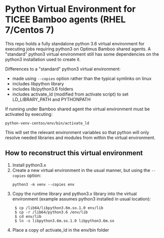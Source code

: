 # Python Virtual Environment for TICEE Bamboo agents (RHEL 7/Centos 7)

This repo holds a fully standalone python 3.6 virtual environment for executing jobs requiring python3 on Optimus Bamboo shared agents. A "standard" python3 virtual environment still has some dependencies on the python3 installation used to create it.

Differences to a "standard" python3 virtual environment:

- made using `--copies` option rather than the typical symlinks on linux
- includes libpython library
- includes lib/python3.6 folders
- includes activate_ld (modified from activate script) to set LD_LIBRARY_PATH and PYTHONPATH

If running under Bamboo shared agent the virtual environment must be activated by executing:  

    python-venv-centos/env/bin/activate_ld

This will set the relevant environment variables so that python will only resolve needed libraries and modules from within the virtual environment.

## How to reconstruct this virtual environment

1. Install python3.x
1. Create a new virtual environment in the usual manner, but using the `--copies` option:
    ```
    python3 -m venv --copies env
    ```
1. Copy the runtime library and python3.x library into the virtual environment (example assumes python3 installed in usual location):
   ```
    $ cp /lib64/libpython3.6m.so.1.0 env/lib
    $ cp -r /lib64/python3.6 /env/lib
    $ cd env/lib
    $ ln -s libpython3.6m.so.1.0 libpython3.6m.so
    ```
1. Place a copy of activate_ld in the env/bin folder
